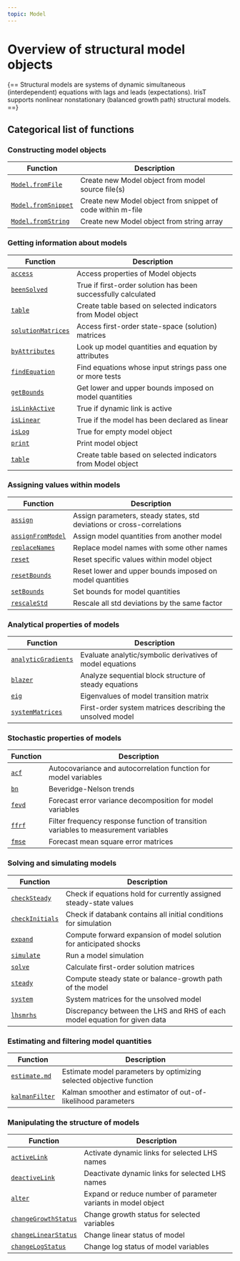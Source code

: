 ```yaml
---
topic: Model
---
```


# Overview of structural model objects

{==
Structural models are systems of dynamic simultaneous (interdependent)
equations with lags and leads (expectations). IrisT supports nonlinear
nonstationary (balanced growth path) structural models.
==}

## Categorical list of functions 


### Constructing model objects 

Function | Description 
---|---
[`Model.fromFile`](fromFile.md) | Create new Model object from model source file(s)
[`Model.fromSnippet`](fromSnippet.md) | Create new Model object from snippet of code within m-file
[`Model.fromString`](fromString.md) | Create new Model object from string array


### Getting information about models

Function | Description 
---|---
[`access`](access.md) | Access properties of Model objects
[`beenSolved`](beenSolved.md) | True if first-order solution has been successfully calculated
[`table`](table.md) | Create table based on selected indicators from Model object
[`solutionMatrices`](solutionMatrices.md) | Access first-order state-space (solution) matrices
[`byAttributes`](byAttributes.md) | Look up model quantities and equation by attributes
[`findEquation`](findEquation.md) | Find equations whose input strings pass one or more tests
[`getBounds`](getBounds.md) | Get lower and upper bounds imposed on model quantities
[`isLinkActive`](isLinkActive.md) | True if dynamic link is active
[`isLinear`](isLinear.md) | True if the model has been declared as linear
[`isLog`](isLog.md) | True for empty model object
[`print`](print.md) | Print model object
[`table`](table.md) | Create table based on selected indicators from Model object


### Assigning values within models

Function | Description 
---|---
[`assign`](assign.md) | Assign parameters, steady states, std deviations or cross-correlations
[`assignFromModel`](assignFromModel.md) | Assign model quantities from another model
[`replaceNames`](replaceNames.md) | Replace model names with some other names
[`reset`](reset.md) | Reset specific values within model object
[`resetBounds`](resetBounds.md) | Reset lower and upper bounds imposed on model quantities
[`setBounds`](setBounds.md) | Set bounds for model quantities
[`rescaleStd`](rescaleStd.md) | Rescale all std deviations by the same factor


### Analytical properties of models

Function | Description 
---|---
[`analyticGradients`](analyticGradients.md) | Evaluate analytic/symbolic derivatives of model equations
[`blazer`](blazer.md) | Analyze sequential block structure of steady equations
[`eig`](eig.md) | Eigenvalues of model transition matrix
[`systemMatrices`](systemMatrices.md) | First-order system matrices describing the unsolved model



### Stochastic properties of models

Function | Description 
---|---
[`acf`](acf.md) | Autocovariance and autocorrelation function for model variables
[`bn`](bn.md) | Beveridge-Nelson trends
[`fevd`](fevd.md) | Forecast error variance decomposition for model variables
[`ffrf`](ffrf.md) | Filter frequency response function of transition variables to measurement variables
[`fmse`](fmse.md) | Forecast mean square error matrices


### Solving and simulating models 

Function | Description 
---|---
[`checkSteady`](checkSteady.md) | Check if equations hold for currently assigned steady-state values
[`checkInitials`](checkInitials.md) | Check if databank contains all initial conditions for simulation
[`expand`](expand.md) | Compute forward expansion of model solution for anticipated shocks
[`simulate`](simulate.md) | Run a model simulation
[`solve`](solve.md) | Calculate first-order solution matrices
[`steady`](steady.md) | Compute steady state or balance-growth path of the model
[`system`](system.md) | System matrices for the unsolved model
[`lhsmrhs`](lhsmrhs.md) | Discrepancy between the LHS and RHS of each model equation for given data


### Estimating and filtering model quantities

Function | Description 
---|---
[`estimate.md`](estimate.md) | Estimate model parameters by optimizing selected objective function
[`kalmanFilter`](kalmanFilter.md) | Kalman smoother and estimator of out-of-likelihood parameters


### Manipulating the structure of models

Function | Description 
---|---
[`activeLink`](activateLink.md) | Activate dynamic links for selected LHS names
[`deactiveLink`](deactivateLink.md) | Deactivate dynamic links for selected LHS names
[`alter`](alter.md) | Expand or reduce number of parameter variants in model object
[`changeGrowthStatus`](changeGrowthStatus.md) | Change growth status for selected variables
[`changeLinearStatus`](changeLinearStatus.md) | Change linear status of model
[`changeLogStatus`](changeLogStatus.md) | Change log status of model variables



